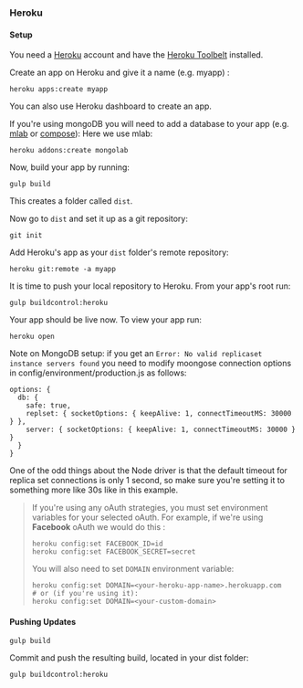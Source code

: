 ### Heroku

#### Setup
You need a [Heroku](https://www.heroku.com) account and have the [Heroku Toolbelt](https://devcenter.heroku.com/articles/getting-started-with-nodejs#set-up) installed. 

Create an app on Heroku and give it a name (e.g. myapp) :
```
heroku apps:create myapp
```
You can also use Heroku dashboard to create an app. 

If you're using mongoDB you will need to add a database to your app (e.g. [mlab](https://mlab.com/) or [compose](https://www.compose.com/mongodb)): 
Here we use mlab:
```
heroku addons:create mongolab
```

Now, build your app by running: 
```
gulp build
```
This creates a folder called `dist`. 

Now go to `dist` and set it up as a git repository:
```
git init 
```

Add Heroku's app as your `dist` folder's remote repository:
```
heroku git:remote -a myapp
```

It is time to push your local repository to Heroku. From your app's root run:
```
gulp buildcontrol:heroku
```

Your app should be live now. To view your app run:
```
heroku open
```

Note on MongoDB setup: if you get an `Error: No valid replicaset instance servers found`  you need to modify moongose connection options in config/environment/production.js as follows:  
```
options: {
  db: {
    safe: true,
    replset: { socketOptions: { keepAlive: 1, connectTimeoutMS: 30000 } },
    server: { socketOptions: { keepAlive: 1, connectTimeoutMS: 30000 } }
  }
}
```

One of the odd things about the Node driver is that the default timeout for replica set connections is only 1 second, so make sure you're setting it to something more like 30s like in this example.

>
> If you're using any oAuth strategies, you must set environment variables for your selected oAuth. For example, if we're using **Facebook** oAuth we would do this :
>
> ```
> heroku config:set FACEBOOK_ID=id
> heroku config:set FACEBOOK_SECRET=secret
> ```
>
> You will also need to set `DOMAIN` environment variable:
>
> ```
> heroku config:set DOMAIN=<your-heroku-app-name>.herokuapp.com
> # or (if you're using it):
> heroku config:set DOMAIN=<your-custom-domain>
> ```
>

#### Pushing Updates

```
gulp build
```

Commit and push the resulting build, located in your dist folder:
```
gulp buildcontrol:heroku
```
